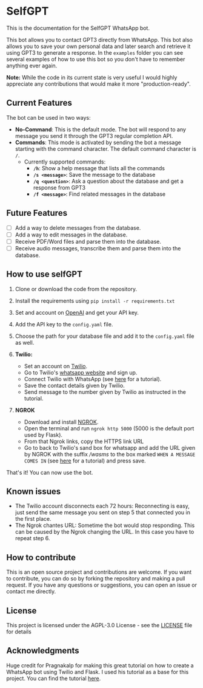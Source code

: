 # SelfGPT

This is the documentation for the SelfGPT WhatsApp bot. 

This bot allows you to contact GPT3 directly from WhatsApp.
This bot also allows you to save your own personal data and later search and retrieve it using GPT3 to generate a response. In the `examples` folder you can see several examples of how to use this bot so you don't have to remember anything ever again.

**Note:** While the code in its current state is very useful I would highly appreciate any contributions that would make it more "production-ready".

## Current Features

The bot can be used in two ways:
- **No-Command**: This is the default mode. The bot will respond to any message you send it through the GPT3 regular completion API.
- **Commands**: This mode is activated by sending the bot a message starting with the command character. The default command character is `/`. 
  - Currently supported commands:
    - **`/h`**: Show a help message that lists all the commands
    - **`/s <message>`**: Save the message to the database
    - **`/q <question>`**: Ask a question about the database and get a response from GPT3
    - **`/f <message>`**: Find related messages in the database

## Future Features

- [ ]  Add a way to delete messages from the database.
- [ ]  Add a way to edit messages in the database.
- [ ]  Receive PDF/Word files and parse them into the database.
- [ ]  Receive audio messages, transcribe them and parse them into the database.

## How to use selfGPT
1. Clone or download the code from the repository.
   
2. Install the requirements using `pip install -r requirements.txt`
   
3. Set and account on [OpenAI](https://beta.openai.com/) and get your API key.

4. Add the API key to the `config.yaml` file.

5. Choose the path for your database file and add it to the `config.yaml` file as well.

5. **Twilio:**
   - Set an account on [Twilio](https://www.twilio.com/). 
   - Go to Twilio's [whatsapp website](https://www.twilio.com/whatsapp) and sign up.
   - Connect Twilio with WhatsApp (see [here](https://www.pragnakalp.com/create-whatsapp-bot-with-twilio-using-python-tutorial-with-examples/) for a tutorial).
   - Save the contact details given by Twilio.
   - Send message to the number given by Twilio as instructed in the tutorial.
  
6.  **NGROK**
    - Download and install [NGROK](https://ngrok.com/download).
    - Open the terminal and run `ngrok http 5000` (5000 is the default port used by Flask).
    - From that Ngrok links, copy the HTTPS link URL
    - Go to back to Twilio's sand box for whatsapp and add the URL given by NGROK with the suffix */wasms*  to the box marked `WHEN A MESSAGE COMES IN` (see [here](https://www.pragnakalp.com/create-whatsapp-bot-with-twilio-using-python-tutorial-with-examples/) for a tutorial) and press save.
  
That's it! You can now use the bot.

## Known issues

- The Twilio account disconnects each 72 hours: Reconnecting is easy, just send the same message you sent on step 5 that connected you in the first place.
- The Ngrok chantes URL: Sometime the bot would stop responding. This can be caused by the Ngrok changing the URL. In this case you have to repeat step 6.

## How to contribute

This is an open source project and contributions are welcome. If you want to contribute, you can do so by forking the repository and making a pull request. If you have any questions or suggestions, you can open an issue or contact me directly.

## License

This project is licensed under the AGPL-3.0 License - see the [LICENSE](LICENSE) file for details

## Acknowledgments

Huge credit for Pragnakalp for making this great tutorial on how to create a WhatsApp bot using Twilio and Flask. I used his tutorial as a base for this project. You can find the tutorial [here](https://www.pragnakalp.com/create-whatsapp-bot-with-twilio-using-python-tutorial-with-examples/).
